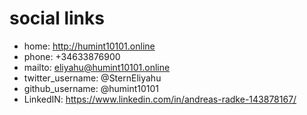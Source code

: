 # social links
* home: http://humint10101.online
* phone: +34633876900
* mailto: eliyahu@humint10101.online
* twitter_username: @SternEliyahu
* github_username:  @humint10101
* LinkedIN: https://www.linkedin.com/in/andreas-radke-143878167/
